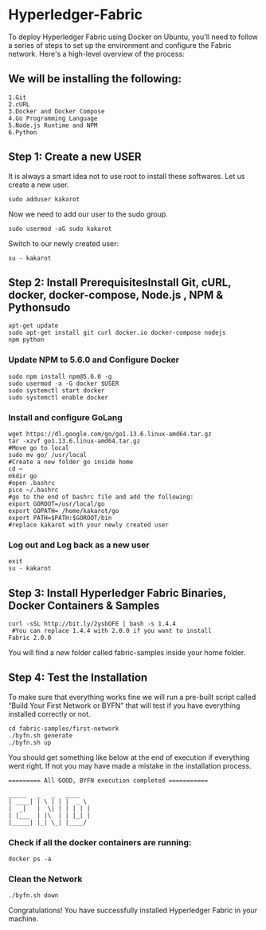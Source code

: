 # Hyperledger-Fabric

To deploy Hyperledger Fabric using Docker on Ubuntu, you'll need to follow a series of steps to set up the environment and configure the Fabric network. Here's a high-level overview of the process:

## We will be installing the following:
    1.Git
    2.cURL
    3.Docker and Docker Compose
    4.Go Programming Language
    5.Node.js Runtime and NPM
    6.Python

## Step 1: Create a new USER
It is always a smart idea not to use root to install these softwares. Let us create a new user.

    sudo adduser kakarot

Now we need to add our user to the sudo group.

    sudo usermod -aG sudo kakarot

Switch to our newly created user:

    su - kakarot

## Step 2: Install PrerequisitesInstall Git, cURL, docker, docker-compose, Node.js , NPM & Pythonsudo 
   
    apt-get update 
    sudo apt-get install git curl docker.io docker-compose nodejs 
    npm python

### Update NPM to 5.6.0 and Configure Docker
    sudo npm install npm@5.6.0 -g 
    sudo usermod -a -G docker $USER 
    sudo systemctl start docker 
    sudo systemctl enable docker

### Install and configure GoLang

    wget https://dl.google.com/go/go1.13.6.linux-amd64.tar.gz 
    tar -xzvf go1.13.6.linux-amd64.tar.gz 
    #Move go to local 
    sudo mv go/ /usr/local
    #Create a new folder go inside home
    cd ~
    mkdir go
    #open .bashrc
    pico ~/.bashrc
    #go to the end of bashrc file and add the following:
    export GOROOT=/usr/local/go 
    export GOPATH= /home/kakarot/go 
    export PATH=$PATH:$GOROOT/bin 
    #replace kakarot with your newly created user

### Log out and Log back as a new user

    exit 
    su - kakarot

## Step 3: Install Hyperledger Fabric Binaries, Docker Containers & Samples
    curl -sSL http://bit.ly/2ysbOFE | bash -s 1.4.4
     #You can replace 1.4.4 with 2.0.0 if you want to install 
    Fabric 2.0.0

You will find a new folder called fabric-samples inside your home folder.

## Step 4: Test the Installation
To make sure that everything works fine we will run a pre-built script called 
“Build Your First Network or BYFN” that will test if you have everything 
installed correctly or not.

    cd fabric-samples/first-network
    ./byfn.sh generate
    ./byfn.sh up

You should get something like below at the end of execution if everything went right. If not you may have made a mistake in the installation process.

    ========= All GOOD, BYFN execution completed ===========

    _____   _   _   ____    
    | ____| | \ | | |  _ \
    |  _|   |  \| | | | | |
    | |___  | |\  | | |_| |
    |_____| |_| \_| |____/


### Check if all the docker containers are running:
    
    docker ps -a

### Clean the Network

    ./byfn.sh down
    
Congratulations! You have successfully installed Hyperledger Fabric in your machine.







